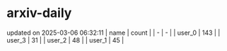 # arxiv-daily
updated on 2025-03-06 06:32:11
| name | count |
| - | - |
| user_0 | 143 |
| user_3 | 31 |
| user_2 | 48 |
| user_1 | 45 |
